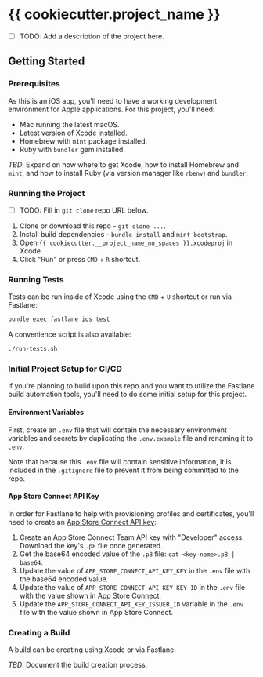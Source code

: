 # {{ cookiecutter.project_name }}

- [ ] TODO: Add a description of the project here.

## Getting Started

### Prerequisites

As this is an iOS app, you'll need to have a working development environment for
Apple applications. For this project, you'll need:

- Mac running the latest macOS.
- Latest version of Xcode installed.
- Homebrew with `mint` package installed.
- Ruby with `bundler` gem installed.

_TBD_: Expand on how where to get Xcode, how to install Homebrew and `mint`,
and how to install Ruby (via version manager like `rbenv`) and `bundler`.

### Running the Project

- [ ] TODO: Fill in `git clone` repo URL below.

1. Clone or download this repo - `git clone ...`.
2. Install build dependencies - `bundle install` and `mint bootstrap`.
3. Open `{{ cookiecutter.__project_name_no_spaces }}.xcodeproj` in Xcode.
4. Click "Run" or press `CMD` + `R` shortcut.

### Running Tests

Tests can be run inside of Xcode using the `CMD` + `U` shortcut or run via Fastlane:

```bash
bundle exec fastlane ios test
```

A convenience script is also available:

```bash
./run-tests.sh
```

### Initial Project Setup for CI/CD

If you're planning to build upon this repo and you want to utilize the Fastlane
build automation tools, you'll need to do some initial setup for this project.

#### Environment Variables

First, create an `.env` file that will contain the necessary environment variables
and secrets by duplicating the `.env.example` file and renaming it to `.env`.

Note that because this `.env` file will contain sensitive information, it is
included in the `.gitignore` file to prevent it from being committed to the repo.

#### App Store Connect API Key

In order for Fastlane to help with provisioning profiles and certificates, you'll
need to create an [App Store Connect API key](https://appstoreconnect.apple.com/access/integrations/api):

1. Create an App Store Connect Team API key with "Developer" access. Download the
key's `.p8` file once generated.
2. Get the base64 encoded value of the `.p8` file: `cat <key-name>.p8 | base64`.
3. Update the value of `APP_STORE_CONNECT_API_KEY_KEY` in the `.env` file with the
base64 encoded value.
4. Update the value of `APP_STORE_CONNECT_API_KEY_KEY_ID` in the `.env` file with
the value shown in App Store Connect.
5. Update the `APP_STORE_CONNECT_API_KEY_ISSUER_ID` variable in the `.env` file
with the value shown in App Store Connect.

### Creating a Build

A build can be creating using Xcode or via Fastlane:

_TBD_: Document the build creation process.
